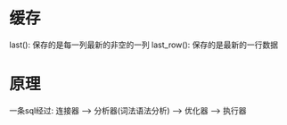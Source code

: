 # 缓存
last(): 保存的是每一列最新的非空的一列
last_row(): 保存的是最新的一行数据

# 原理
一条sql经过:  连接器  --> 分析器(词法语法分析) --> 优化器 --> 执行器
